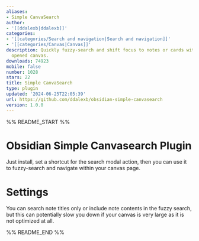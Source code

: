 ```yaml
---
aliases:
- Simple CanvaSearch
author:
- '[[ddalexb|ddalexb]]'
categories:
- '[[categories/Search and navigation|Search and navigation]]'
- '[[categories/Canvas|Canvas]]'
description: Quickly fuzzy-search and shift focus to notes or cards within the currently
  opened canvas.
downloads: 74923
mobile: false
number: 1028
stars: 22
title: Simple CanvaSearch
type: plugin
updated: '2024-06-25T22:05:39'
url: https://github.com/ddalexb/obsidian-simple-canvasearch
version: 1.0.0
---
```


%% README_START %%

# Obsidian Simple Canvasearch Plugin

Just install, set a shortcut for the search modal action, then you can use it to fuzzy-search and navigate within your canvas page.
# Settings
You can search note titles only or include note contents in the fuzzy search, but this can potentially slow you down if your canvas is very large as it is not optimized at all. 

%% README_END %%